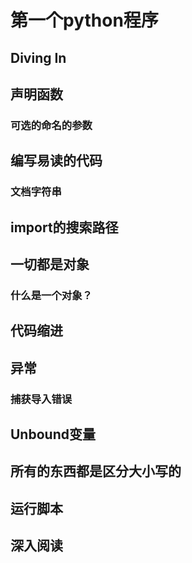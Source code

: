 # 第一个python程序

## Diving In



## 声明函数

### 可选的命名的参数


## 编写易读的代码

### 文档字符串


## import的搜索路径




## 一切都是对象

### 什么是一个对象？



## 代码缩进


## 异常

### 捕获导入错误



## Unbound变量


## 所有的东西都是区分大小写的



## 运行脚本


## 深入阅读



